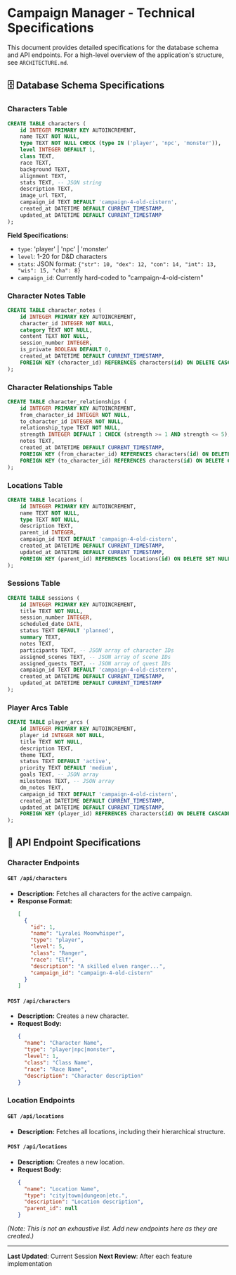 # Campaign Manager - Technical Specifications

This document provides detailed specifications for the database schema and API endpoints. For a high-level overview of the application's structure, see `ARCHITECTURE.md`.

## 🗄️ **Database Schema Specifications**

### **Characters Table**

```sql
CREATE TABLE characters (
    id INTEGER PRIMARY KEY AUTOINCREMENT,
    name TEXT NOT NULL,
    type TEXT NOT NULL CHECK (type IN ('player', 'npc', 'monster')),
    level INTEGER DEFAULT 1,
    class TEXT,
    race TEXT,
    background TEXT,
    alignment TEXT,
    stats TEXT, -- JSON string
    description TEXT,
    image_url TEXT,
    campaign_id TEXT DEFAULT 'campaign-4-old-cistern',
    created_at DATETIME DEFAULT CURRENT_TIMESTAMP,
    updated_at DATETIME DEFAULT CURRENT_TIMESTAMP
);
```

**Field Specifications:**

-   `type`: 'player' | 'npc' | 'monster'
-   `level`: 1-20 for D&D characters
-   `stats`: JSON format: `{"str": 10, "dex": 12, "con": 14, "int": 13, "wis": 15, "cha": 8}`
-   `campaign_id`: Currently hard-coded to "campaign-4-old-cistern"

### **Character Notes Table**

```sql
CREATE TABLE character_notes (
    id INTEGER PRIMARY KEY AUTOINCREMENT,
    character_id INTEGER NOT NULL,
    category TEXT NOT NULL,
    content TEXT NOT NULL,
    session_number INTEGER,
    is_private BOOLEAN DEFAULT 0,
    created_at DATETIME DEFAULT CURRENT_TIMESTAMP,
    FOREIGN KEY (character_id) REFERENCES characters(id) ON DELETE CASCADE
);
```

### **Character Relationships Table**

```sql
CREATE TABLE character_relationships (
    id INTEGER PRIMARY KEY AUTOINCREMENT,
    from_character_id INTEGER NOT NULL,
    to_character_id INTEGER NOT NULL,
    relationship_type TEXT NOT NULL,
    strength INTEGER DEFAULT 1 CHECK (strength >= 1 AND strength <= 5),
    notes TEXT,
    created_at DATETIME DEFAULT CURRENT_TIMESTAMP,
    FOREIGN KEY (from_character_id) REFERENCES characters(id) ON DELETE CASCADE,
    FOREIGN KEY (to_character_id) REFERENCES characters(id) ON DELETE CASCADE
);
```

### **Locations Table**

```sql
CREATE TABLE locations (
    id INTEGER PRIMARY KEY AUTOINCREMENT,
    name TEXT NOT NULL,
    type TEXT NOT NULL,
    description TEXT,
    parent_id INTEGER,
    campaign_id TEXT DEFAULT 'campaign-4-old-cistern',
    created_at DATETIME DEFAULT CURRENT_TIMESTAMP,
    updated_at DATETIME DEFAULT CURRENT_TIMESTAMP,
    FOREIGN KEY (parent_id) REFERENCES locations(id) ON DELETE SET NULL
);
```

### **Sessions Table**

```sql
CREATE TABLE sessions (
    id INTEGER PRIMARY KEY AUTOINCREMENT,
    title TEXT NOT NULL,
    session_number INTEGER,
    scheduled_date DATE,
    status TEXT DEFAULT 'planned',
    summary TEXT,
    notes TEXT,
    participants TEXT, -- JSON array of character IDs
    assigned_scenes TEXT, -- JSON array of scene IDs
    assigned_quests TEXT, -- JSON array of quest IDs
    campaign_id TEXT DEFAULT 'campaign-4-old-cistern',
    created_at DATETIME DEFAULT CURRENT_TIMESTAMP,
    updated_at DATETIME DEFAULT CURRENT_TIMESTAMP
);
```

### **Player Arcs Table**

```sql
CREATE TABLE player_arcs (
    id INTEGER PRIMARY KEY AUTOINCREMENT,
    player_id INTEGER NOT NULL,
    title TEXT NOT NULL,
    description TEXT,
    theme TEXT,
    status TEXT DEFAULT 'active',
    priority TEXT DEFAULT 'medium',
    goals TEXT, -- JSON array
    milestones TEXT, -- JSON array
    dm_notes TEXT,
    campaign_id TEXT DEFAULT 'campaign-4-old-cistern',
    created_at DATETIME DEFAULT CURRENT_TIMESTAMP,
    updated_at DATETIME DEFAULT CURRENT_TIMESTAMP,
    FOREIGN KEY (player_id) REFERENCES characters(id) ON DELETE CASCADE
);
```

## 🔌 **API Endpoint Specifications**

### **Character Endpoints**

#### `GET /api/characters`

-   **Description:** Fetches all characters for the active campaign.
-   **Response Format:**
    ```json
    [
      {
        "id": 1,
        "name": "Lyralei Moonwhisper",
        "type": "player",
        "level": 5,
        "class": "Ranger",
        "race": "Elf",
        "description": "A skilled elven ranger...",
        "campaign_id": "campaign-4-old-cistern"
      }
    ]
    ```

#### `POST /api/characters`

-   **Description:** Creates a new character.
-   **Request Body:**
    ```json
    {
      "name": "Character Name",
      "type": "player|npc|monster",
      "level": 1,
      "class": "Class Name",
      "race": "Race Name",
      "description": "Character description"
    }
    ```

### **Location Endpoints**

#### `GET /api/locations`

-   **Description:** Fetches all locations, including their hierarchical structure.

#### `POST /api/locations`

-   **Description:** Creates a new location.
-   **Request Body:**
    ```json
    {
      "name": "Location Name",
      "type": "city|town|dungeon|etc.",
      "description": "Location description",
      "parent_id": null
    }
    ```

*(Note: This is not an exhaustive list. Add new endpoints here as they are created.)*

---

**Last Updated**: Current Session
**Next Review**: After each feature implementation

